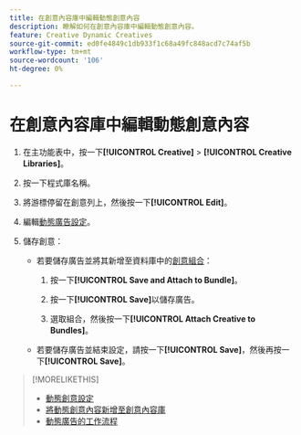```yaml
---
title: 在創意內容庫中編輯動態創意內容
description: 瞭解如何在創意內容庫中編輯動態創意內容。
feature: Creative Dynamic Creatives
source-git-commit: ed0fe4849c1db933f1c68a49fc848acd7c74af5b
workflow-type: tm+mt
source-wordcount: '106'
ht-degree: 0%

---
```


# 在創意內容庫中編輯動態創意內容

1. 在主功能表中，按一下&#x200B;**[!UICONTROL Creative]** > **[!UICONTROL Creative Libraries]**。

1. 按一下程式庫名稱。

1. 將游標停留在創意列上，然後按一下&#x200B;**[!UICONTROL Edit]**。

1. 編輯[動態廣告設定](creative-settings-dynamic.md)。

1. 儲存創意：

   * 若要儲存廣告並將其新增至資料庫中的[創意組合](bundle-manage.md)：

      1. 按一下&#x200B;**[!UICONTROL Save and Attach to Bundle]**。

      1. 按一下&#x200B;**[!UICONTROL Save]**&#x200B;以儲存廣告。

      1. 選取組合，然後按一下&#x200B;**[!UICONTROL Attach Creative to Bundles]**。

   * 若要儲存廣告並結束設定，請按一下&#x200B;**[!UICONTROL Save]**，然後再按一下&#x200B;**[!UICONTROL Save]**。

>[!MORELIKETHIS]
>
>* [動態創意設定](creative-settings-dynamic.md)
>* [將動態創意內容新增至創意內容庫](creative-add-dynamic.md)
>* [動態廣告的工作流程](/help/creative/introduction/workflow-dynamic-ads.md)
